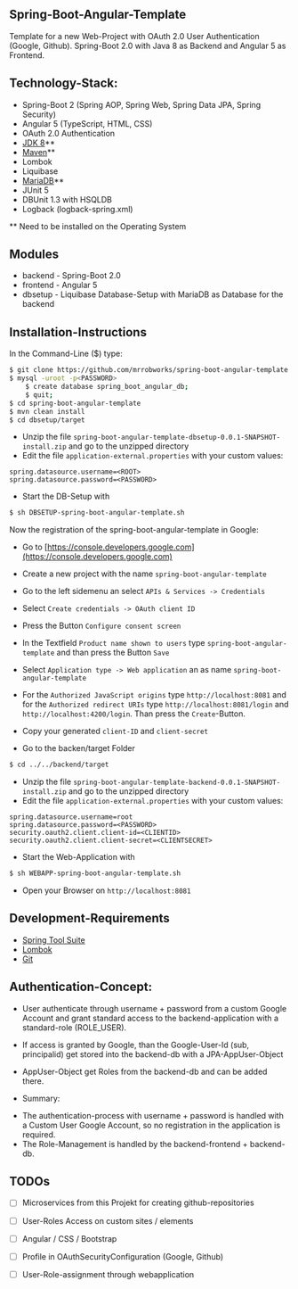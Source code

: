 Spring-Boot-Angular-Template
----------------------------
Template for a new Web-Project with OAuth 2.0 User Authentication (Google, Github). Spring-Boot 2.0 with Java 8 as Backend and Angular 5 as Frontend.

Technology-Stack:
-----------------
* Spring-Boot 2 (Spring AOP, Spring Web, Spring Data JPA, Spring Security)
* Angular 5 (TypeScript, HTML, CSS)
* OAuth 2.0 Authentication
* [JDK 8](http://www.oracle.com/technetwork/java/javase/downloads/jdk8-downloads-2133151.html)**
* [Maven](https://maven.apache.org/download.cgi)**
* Lombok
* Liquibase
* [MariaDB](https://mariadb.org/download/)**
* JUnit 5
* DBUnit 1.3 with HSQLDB
* Logback (logback-spring.xml)

** Need to be installed on the Operating System

Modules
-------
* backend - Spring-Boot 2.0
* frontend - Angular 5
* dbsetup - Liquibase Database-Setup with MariaDB as Database for the backend

Installation-Instructions
-------------------------
In the Command-Line ($) type:

```bash
$ git clone https://github.com/mrrobworks/spring-boot-angular-template.git
$ mysql -uroot -p<PASSWORD>
	$ create database spring_boot_angular_db;
	$ quit;
$ cd spring-boot-angular-template
$ mvn clean install
$ cd dbsetup/target
```

* Unzip the file `spring-boot-angular-template-dbsetup-0.0.1-SNAPSHOT-install.zip` and go to the unzipped directory
* Edit the file `application-external.properties` with your custom values:

```properties
spring.datasource.username=<ROOT>
spring.datasource.password=<PASSWORD>
```

* Start the DB-Setup with

```bash
$ sh DBSETUP-spring-boot-angular-template.sh
```

Now the registration of the spring-boot-angular-template in Google:
* Go to [https://console.developers.google.com](https://console.developers.google.com)
* Create a new project with the name `spring-boot-angular-template`
* Go to the left sidemenu an select `APIs & Services -> Credentials`
* Select `Create credentials -> OAuth client ID`
* Press the Button `Configure consent screen`
* In the Textfield `Product name shown to users` type `spring-boot-angular-template` and than press the Button `Save`
* Select `Application type -> Web application` an as name `spring-boot-angular-template` 
* For the `Authorized JavaScript origins` type `http://localhost:8081` and for the `Authorized redirect URIs` type `http://localhost:8081/login` and `http://localhost:4200/login`. Than press the `Create`-Button.
* Copy your generated `client-ID` and `client-secret`

* Go to the backen/target Folder

```bash
$ cd ../../backend/target
```

* Unzip the file `spring-boot-angular-template-backend-0.0.1-SNAPSHOT-install.zip` and go to the unzipped directory
* Edit the file `application-external.properties` with your custom values:

```properties
spring.datasource.username=root
spring.datasource.password=<PASSWORD>
security.oauth2.client.client-id=<CLIENTID> 
security.oauth2.client.client-secret=<CLIENTSECRET>
```

* Start the Web-Application with

```bash
$ sh WEBAPP-spring-boot-angular-template.sh
```

* Open your Browser on `http://localhost:8081`

Development-Requirements
------------------------
* [Spring Tool Suite](https://spring.io/tools/sts/all)
* [Lombok](https://projectlombok.org/download)
* [Git](https://git-scm.com/downloads)

Authentication-Concept:
-----------------------
* User authenticate through username + password from a custom Google
Account and grant standard access to the backend-application with a
standard-role (ROLE_USER).

* If access is granted by Google, than the Google-User-Id (sub,
principalid) get stored into the backend-db with a
JPA-AppUser-Object

* AppUser-Object get Roles from the backend-db and can be added
there.

* Summary:
- The authentication-process with username + password is handled with a
Custom User Google Account, so no registration in the application is
required.
- The Role-Management is handled by the backend-frontend + backend-db.

TODOs
-----
- [ ] Microservices from this Projekt for creating github-repositories
- [ ] User-Roles Access on custom sites / elements
- [ ] Angular / CSS / Bootstrap
- [ ] Profile in OAuthSecurityConfiguration (Google, Github)
- [ ] User-Role-assignment through webapplication

